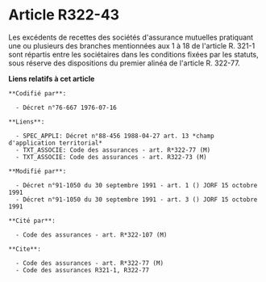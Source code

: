 # Article R322-43

Les excédents de recettes des sociétés d'assurance mutuelles pratiquant une ou plusieurs des branches mentionnées aux 1 à 18
de l'article R. 321-1 sont répartis entre les sociétaires dans les conditions fixées par les statuts, sous réserve des
dispositions du premier alinéa de l'article R. 322-77.

**Liens relatifs à cet article**

	**Codifié par**:

	  - Décret n°76-667 1976-07-16

	**Liens**:

	  - SPEC_APPLI: Décret n°88-456 1988-04-27 art. 13 *champ d'application territorial*
	  - TXT_ASSOCIE: Code des assurances - art. R*322-77 (M)
	  - TXT_ASSOCIE: Code des assurances - art. R322-73 (M)

	**Modifié par**:

	  - Décret n°91-1050 du 30 septembre 1991 - art. 1 () JORF 15 octobre 1991
	  - Décret n°91-1050 du 30 septembre 1991 - art. 3 () JORF 15 octobre 1991

	**Cité par**:

	  - Code des assurances - art. R*322-107 (M)

	**Cite**:

	  - Code des assurances - art. R*322-77 (M)
	  - Code des assurances R321-1, R322-77
